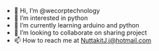 - 👋 Hi, I’m @wecorptechnology
- 👀 I’m interested in python
- 🌱 I’m currently learning arduino and python
- 💞️ I’m looking to collaborate on sharing project
- 📫 How to reach me at NuttakitJ.j@hotmail.com

<!---
wecorptechnology/wecorptechnology is a ✨ special ✨ repository because its `README.md` (this file) appears on your GitHub profile.
You can click the Preview link to take a look at your changes.
--->
